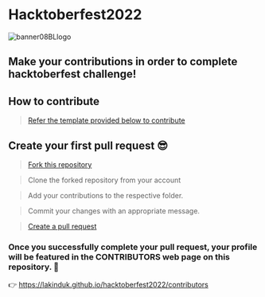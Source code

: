 # Hacktoberfest2022
 
![banner08BLlogo](https://user-images.githubusercontent.com/38062348/135741281-aac35470-24c9-409d-87f5-94f5ac98d542.png)

## Make your contributions in order to complete hacktoberfest challenge!



## How to contribute 

> [Refer the template provided below to contribute](https://github.com/LakinduK/hacktoberfest2021/blob/main/CONTRIBUTING.md)


## Create your first pull request :sunglasses:

> [Fork this repository](https://help.github.com/articles/fork-a-repo/)

>  Clone the forked repository from your account

> Add your contributions to the respective folder.

> Commit your changes with an appropriate message.

> [Create a pull request](https://help.github.com/articles/creating-a-pull-request-from-a-fork/)

### Once you successfully complete your pull request, your profile will be featured in the CONTRIBUTORS web page on this repository. 🤩
👉 https://lakinduk.github.io/hacktoberfest2022/contributors
